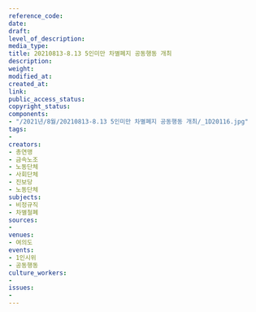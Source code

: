 ```yaml
---
reference_code: 
date: 
draft: 
level_of_description: 
media_type: 
title: 20210813-8.13 5인미만 차별폐지 공동행동 개최
description: 
weight: 
modified_at: 
created_at: 
link: 
public_access_status: 
copyright_status: 
components:
- "/2021년/8월/20210813-8.13 5인미만 차별폐지 공동행동 개최/_1D20116.jpg"
tags:
- 
creators:
- 총연맹
- 금속노조
- 노동단체
- 사회단체
- 진보당
- 노동단체
subjects:
- 비정규직
- 차별철폐
sources:
- 
venues:
- 여의도
events:
- 1인시위
- 공동행동
culture_workers:
- 
issues:
- 
---
```

